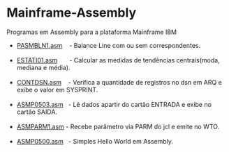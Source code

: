 # Mainframe-Assembly
Programas em Assembly para a plataforma Mainframe IBM

  
 * <a href="https://github.com/diegoemoyses/Mainframe-Assembly/blob/main/PASMBLN1.md">PASMBLN1.asm</a>&nbsp;&nbsp;&nbsp; - Balance Line com ou sem correspondentes.<br><br>
 * <a href="https://github.com/diegoemoyses/Mainframe-Assembly/blob/main/ESTATI01.md">ESTATI01.asm</a>&nbsp;&nbsp;&nbsp;&nbsp;&nbsp;&nbsp; - Calcular as medidas de tendências centrais(moda, mediana e média).<br><br>
 * <a href="https://github.com/diegoemoyses/Mainframe-Assembly/blob/main/CONTDSN.asm">CONTDSN.asm</a>&nbsp;&nbsp;&nbsp; - Verifica a quantidade de registros no dsn  em ARQ e exibe o valor em SYSPRINT.<br><br> 
 * <a href="https://github.com/diegoemoyses/Mainframe-Assembly/blob/main/ASMP0503.asm">ASMP0503.asm</a>&nbsp;&nbsp; - Lê dados apartir do cartão ENTRADA e exibe no cartão SAIDA.<br><br>
 * <a href="https://github.com/diegoemoyses/Mainframe-Assembly/blob/main/ASMPARM1.asm">ASMPARM1.asm</a> - Recebe parâmetro via PARM do jcl e emite no WTO.<br><br>
 * <a href="https://github.com/diegoemoyses/Mainframe-Assembly/blob/main/ASMP0500.asm">ASMP0500.asm</a>&nbsp;&nbsp; - Simples Hello World em Assembly.<br><br>
</div>

  
